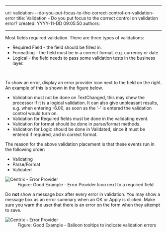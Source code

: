 

---
uri: validation---do-you-put-focus-to-the-correct-control-on-validation-error
title: Validation - Do you put focus to the correct control on validation error?
created: YYYY-11-DD 09:05:50
authors:

---




<span class='intro'> <div>Most fields required validation. There are three types of validations&#58;</div>
<ul><li>Required Field - the field should be filled in.</li>
<li>Formatting - the field must be in a correct format. e.g. currency or date. </li>
<li>Logical - the field needs to pass some validation tests in the business layer. </li></ul> </span>

​<div>To show an error, display an error provider icon next to the field on the right. An example of this is shown in the figure below.<br></div>
<ul><li>Validation must not be done on TextChanged, this may chew the processor if it is a logical validation. It can also give unpleasant results, e.g. when entering -6.00, as soon as the '-' is entered the validation control would turn on.</li>
<li>Validation for Required fields must be done in the validating event.</li>
<li>Validation for format should be done in parse/format methods.</li>
<li>Validation for Logic should be done in Validated, since it must be entered if required, and in correct format.</li></ul>
<div>The reason for the above validation placement is that these events run in the following order&#58;</div>
<ul><li>Validating</li>
<li>Parse/Format</li>
<li>Validated</li></ul>
<dl class="goodImage"><dt><img alt="Centrix - Error Provider" src="http&#58;//www.ssw.com.au/ssw/Standards/Rules/Images/ErrorProviderIconExample.jpg" /></dt>
<dd>Figure&#58; Good Example - Error Provider Icon next to a required field</dd></dl>
<div>Do <strong>not</strong> show a message box after every error in validation. You may show a message box as an error summary when an OK or Apply is clicked. Make sure you warn the user that there is an error on the form when they attempt to save.</div>
<dl class="goodImage"><dt><img alt="Centrix - Error Provider" src="http&#58;//www.ssw.com.au/ssw/Standards/Rules/Images/ValidationBalloon.png" /></dt>
<dd>Figure&#58; Good Example - Balloon tooltips to indicate validation errors</dd></dl>




